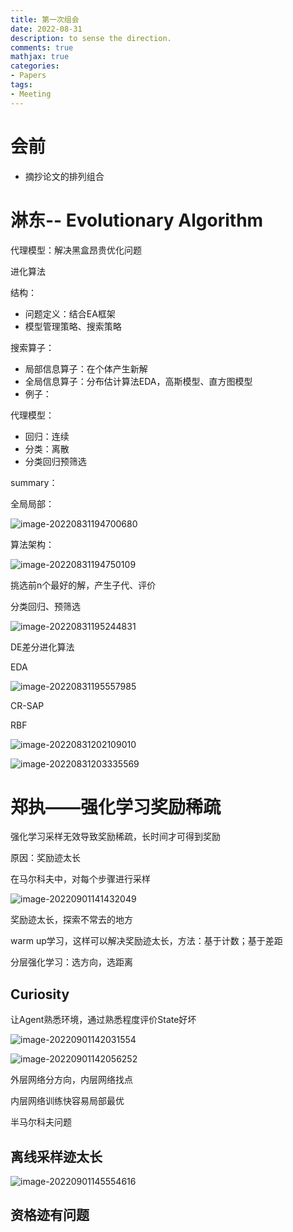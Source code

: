 ```yaml
---
title: 第一次组会
date: 2022-08-31
description: to sense the direction.
comments: true
mathjax: true
categories:
- Papers
tags:
- Meeting
---
```


# 会前

- 摘抄论文的排列组合

# 淋东-- Evolutionary Algorithm

代理模型：解决黑盒昂贵优化问题

进化算法

结构：

- 问题定义：结合EA框架
- 模型管理策略、搜索策略

搜索算子：

- 局部信息算子：在个体产生新解
- 全局信息算子：分布估计算法EDA，高斯模型、直方图模型
- 例子：

代理模型：

- 回归：连续
- 分类：离散
- 分类回归预筛选

summary：

全局局部：

![image-20220831194700680](https://gitee.com/Acquent0/image-cloud/raw/master/img/image-20220831194700680.png)

算法架构：

![image-20220831194750109](https://gitee.com/Acquent0/image-cloud/raw/master/img/image-20220831194750109.png)

挑选前n个最好的解，产生子代、评价

分类回归、预筛选

![image-20220831195244831](https://gitee.com/Acquent0/image-cloud/raw/master/img/image-20220831195244831.png)

DE差分进化算法

EDA

![image-20220831195557985](https://gitee.com/Acquent0/image-cloud/raw/master/img/image-20220831195557985.png)

CR-SAP

RBF

![image-20220831202109010](https://gitee.com/Acquent0/image-cloud/raw/master/img/image-20220831202109010.png)

![image-20220831203335569](https://gitee.com/Acquent0/image-cloud/raw/master/img/image-20220831203335569.png)

# 郑执——强化学习奖励稀疏

强化学习采样无效导致奖励稀疏，长时间才可得到奖励

原因：奖励迹太长

在马尔科夫中，对每个步骤进行采样

![image-20220901141432049](https://gitee.com/Acquent0/image-cloud/raw/master/img/image-20220901141432049.png)

奖励迹太长，探索不常去的地方

warm up学习，这样可以解决奖励迹太长，方法：基于计数；基于差距

分层强化学习：选方向，选距离

## Curiosity

让Agent熟悉环境，通过熟悉程度评价State好坏

![image-20220901142031554](https://gitee.com/Acquent0/image-cloud/raw/master/img/image-20220901142031554.png)

![image-20220901142056252](https://gitee.com/Acquent0/image-cloud/raw/master/img/image-20220901142056252.png)

外层网络分方向，内层网络找点

内层网络训练快容易局部最优

半马尔科夫问题

## 离线采样迹太长

![image-20220901145554616](https://gitee.com/Acquent0/image-cloud/raw/master/img/image-20220901145554616.png)

## 资格迹有问题



